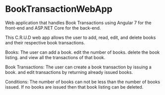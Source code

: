 # BookTransactionWebApp
Web application that handles Book Transactions using Angular 7 for the front-end and ASP.NET Core for the back-end.


This C.R.U.D web app allows the user to add, read, edit, and delete books and their respective book transactions.

Books:
The user can 
        add a book.
        edit the number of books.
        delete the book listing.
        and view all the transactions of that book.
        
Book Transactions:
The user can
        create a book transaction by issuing a book.
        and edit transactions by returning already issued books.
        
Conditions:
  The number of books can not be less than the number of books issued.
  If no books are issued then that book listing can be deleted.
